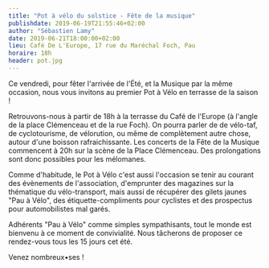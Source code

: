 ```yaml
---
title: "Pot à vélo du solstice - Fête de la musique"
publishdate: 2019-06-19T21:55:46+02:00
author: "Sébastien Lamy"
date: 2019-06-21T18:00:00+02:00
lieu: Café De L'Europe, 17 rue du Maréchal Foch, Pau
horaire: 18h
header: pot.jpg
---
```


Ce vendredi, pour fêter l'arrivée de l'Été, et la Musique par la même occasion,
nous vous invitons au premier Pot à Vélo en terrasse de la saison ! 

<!--more-->

Retrouvons-nous à partir de 18h à la terrasse du Café de l'Europe (à l'angle de
la place Clémenceau et de la rue Foch). On pourra parler de de vélo-taf, de 
cyclotourisme, de vélorution, ou même de complètement autre chose, autour d'une
boisson rafraichissante. Les concerts de la Fête de la Musique commencent à 
20h sur la scène de la Place Clémenceau. Des prolongations sont donc possibles 
pour les mélomanes.

Comme d'habitude, le Pot à Vélo c'est aussi l'occasion se tenir au courant des 
évènements de l'association, d'emprunter des magazines sur la thématique du 
vélo-transport, mais aussi de récupérer des gilets jaunes "Pau à Vélo", des 
étiquette-compliments pour cyclistes et des prospectus pour automobilistes mal 
garés.

Adhérents "Pau à Vélo" comme simples sympathisants, tout le monde est bienvenu 
à ce moment de convivialité. Nous tâcherons de proposer ce rendez-vous tous les
15 jours cet été.

Venez nombreux•ses !